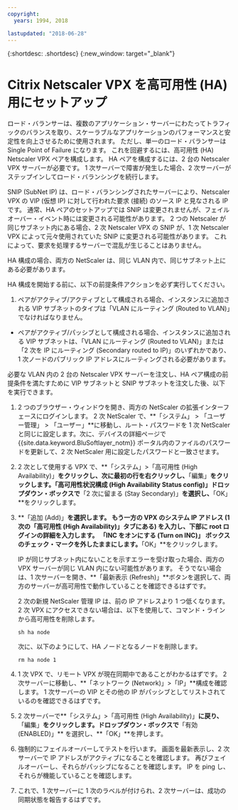 ```yaml
---
copyright:
  years: 1994, 2018

lastupdated: "2018-06-28"
---
```


{:shortdesc: .shortdesc}
{:new_window: target="_blank"}

# Citrix Netscaler VPX を高可用性 (HA) 用にセットアップ

ロード・バランサーは、複数のアプリケーション・サーバーにわたってトラフィックのバランスを取り、スケーラブルなアプリケーションのパフォーマンスと安定性を向上させるために使用されます。 ただし、単一のロード・バランサーは Single Point of Failure になります。 これを回避するには、高可用性 (HA) Netscaler VPX ペアを構成します。 HA ペアを構成するには、2 台の Netscaler VPX サーバーが必要です。 1 次サーバーで障害が発生した場合、2 次サーバーがステップインしてロード・バランシングを続行します。 

SNIP (SubNet IP) は、ロード・バランシングされたサーバーにより、Netscaler VPX の VIP (仮想 IP) に対して行われた要求 (接続) のソース IP と見なされる IP です。 通常、HA ペアのセットアップでは SNIP は変更されませんが、フェイルオーバー・イベント時には変更される可能性があります。 2 つの Netscaler が同じサブネット内にある場合、2 次 Netscaler VPX の SNIP が、1 次 Netscaler VPX によって元々使用されていた SNIP に変更される可能性があります。 これによって、要求を処理するサーバーで混乱が生じることはありません。

HA 構成の場合、両方の NetScaler は、同じ VLAN 内で、同じサブネット上にある必要があります。

HA 構成を開始する前に、以下の前提条件アクションを必ず実行してください。

1. ペアがアクティブ/アクティブとして構成される場合、インスタンスに追加される VIP サブネットのタイプは「VLAN にルーティング (Routed to VLAN)」でなければなりません。
* ペアがアクティブ/パッシブとして構成される場合、インスタンスに追加される VIP サブネットは、「VLAN にルーティング (Routed to VLAN)」または「2 次を IP にルーティング (Secondary routed to IP)」のいずれかであり、1 次ノードのパブリック IP アドレスにルーティングされる必要があります。

必要な VLAN 内の 2 台の Netscaler VPX サーバーを注文し、HA ペア構成の前提条件を満たすために VIP サブネットと SNIP サブネットを注文した後、以下を実行できます。

1. 2 つのブラウザー・ウィンドウを開き、両方の NetScaler の拡張インターフェースにログインします。 2 次 NetScaler で、**「システム」 > 「ユーザー管理」 > 「ユーザー」**に移動し、ルート・パスワードを 1 次 NetScaler と同じに設定します。次に、デバイスの詳細ページで {{site.data.keyword.BluSoftlayer_notm}} ポータル内のファイルのパスワードを更新して、2 次 NetScaler 用に設定したパスワードと一致させます。

2. 2 次として使用する VPX で、**「システム」>「高可用性 (High Availability)」**をクリックし、次に最初の行を右クリックし、**「編集」**をクリックします。「高可用性状況構成 (High Availability Status config)」ドロップダウン・ボックスで**「2 次に留まる (Stay Secondary)」**を選択し、**「OK」**をクリックします。

3. **「追加 (Add)」**を選択します。 もう一方の VPX のシステム IP アドレス (1 次の「高可用性 (High Availability)」タブにある) を入力し、下部に root ログインの詳細を入力します。 **「INC をオンにする (Turn on INC)」** ボックスのチェック・マークを外したままにします。**「OK」**をクリックします。 
	
	IP が同じサブネット内にないことを示すエラーを受け取った場合、両方の VPX サーバーが同じ VLAN 内にない可能性があります。 そうでない場合は、1 次サーバーを開き、**「最新表示 (Refresh)」**ボタンを選択して、両方のサーバーが高可用性で動作していることを確認できるはずです。 

	2 次の新規 NetScaler 管理 IP は、前の IP アドレスより 1 つ低くなります。 2 次 VPX にアクセスできない場合は、以下を使用して、コマンド・ラインから高可用性を削除します。

	`sh ha node`

	次に、以下のようにして、HA ノードとなるノードを削除します。
	
	`rm ha node 1`

4. 1 次 VPX で、リモート VPX が現在同期中であることがわかるはずです。 2 次サーバーに移動し、**「ネットワーク (Network)」>「IP」**構成を確認します。 1 次サーバーの VIP とその他の IP がパッシブとしてリストされているのを確認できるはずです。

6. 2 次サーバーで**「システム」>「高可用性 (High Availability)」**に戻り、**「編集」**をクリックします。ドロップダウン・ボックスで**「有効 (ENABLED)」** を選択し、**「OK」**を押します。

7. 強制的にフェイルオーバーしてテストを行います。 画面を最新表示し、2 次サーバーで IP アドレスがアクティブになることを確認します。 再びフェイルオーバーし、それらがパッシブになることを確認します。 IP を ping し、それらが機能していることを確認します。

8. これで、1 次サーバーに 1 次のラベルが付けられ、2 次サーバーは、成功の同期状態を報告するはずです。
